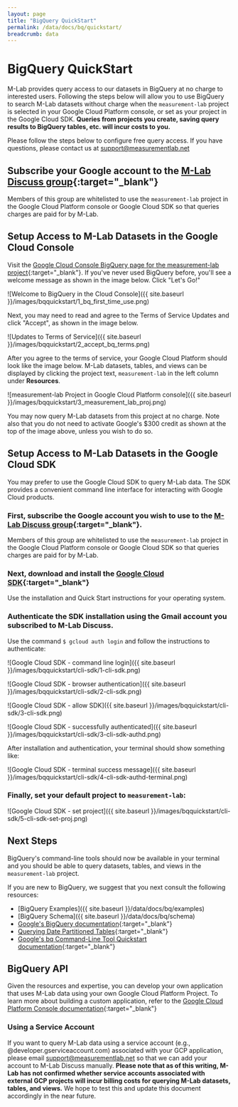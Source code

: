 ```yaml
---
layout: page
title: "BigQuery QuickStart"
permalink: /data/docs/bq/quickstart/
breadcrumb: data
---
```


# BigQuery QuickStart

M-Lab provides query access to our datasets in BigQuery at no charge to interested users. Following the steps below will allow you to use BigQuery to search M-Lab datasets without charge when the `measurement-lab` project is selected in your Google Cloud Platform console, or set as your project in the Google Cloud SDK. **Queries from projects you create, saving query results to BigQuery tables, etc. will incur costs to you.**

Please follow the steps below to configure free query access. If you have questions, please contact us at [support@measurementlab.net](mailto:support@measurementlab.net)

## Subscribe your Google account to the [M-Lab Discuss group](https://groups.google.com/a/measurementlab.net/forum/#%21forum/discuss){:target="_blank"}

Members of this group are whitelisted to use the `measurement-lab` project in the Google Cloud Platform console or Google Cloud SDK so that queries charges are paid for by M-Lab.

## Setup Access to M-Lab Datasets in the Google Cloud Console

Visit the [Google Cloud Console BigQuery page for the measurement-lab project](https://console.cloud.google.com/bigquery?project=measurement-lab){:target="_blank"}. If you've never used BigQuery before, you'll see a welcome message as shown in the image below. Click "Let's Go!"

![Welcome to BigQuery in the Cloud Console]({{ site.baseurl }}/images/bqquickstart/1_bq_first_time_use.png)

Next, you may need to read and agree to the Terms of Service Updates and click "Accept", as shown in the image below.

![Updates to Terms of Service]({{ site.baseurl }}/images/bqquickstart/2_accept_bq_terms.png)

After you agree to the terms of service, your Google Cloud Platform should look like the image below. M-Lab datasets, tables, and views can be displayed by clicking the project text, `measurement-lab` in the left column under **Resources**.

![measurement-lab Project in Google Cloud Platform console]({{ site.baseurl }}/images/bqquickstart/3_measurement_lab_proj.png)

You may now query M-Lab datasets from this project at no charge. Note also that you do not need to activate Google's $300 credit as shown at the top of the image above, unless you wish to do so.

## Setup Access to M-Lab Datasets in the Google Cloud SDK

You may prefer to use the Google Cloud SDK to query M-Lab data. The SDK provides a convenient command line interface for interacting with Google Cloud products.

### First, subscribe the Google account you wish to use to the [M-Lab Discuss group](https://groups.google.com/a/measurementlab.net/forum/#%21forum/discuss){:target="_blank"}.

Members of this group are whitelisted to use the `measurement-lab` project in the Google Cloud Platform console or Google Cloud SDK so that queries charges are paid for by M-Lab.

### Next, download and install the [Google Cloud SDK](https://cloud.google.com/sdk/){:target="_blank"}

Use the installation and Quick Start instructions for your operating system.

### Authenticate the SDK installation using the Gmail account you subscribed to M-Lab Discuss.

Use the command `$ gcloud auth login` and follow the instructions to authenticate:

![Google Cloud SDK - command line login]({{ site.baseurl }}/images/bqquickstart/cli-sdk/1-cli-sdk.png)

![Google Cloud SDK - browser authentication]({{ site.baseurl }}/images/bqquickstart/cli-sdk/2-cli-sdk.png)

![Google Cloud SDK - allow SDK]({{ site.baseurl }}/images/bqquickstart/cli-sdk/3-cli-sdk.png)

![Google Cloud SDK - successfully authenticated]({{ site.baseurl }}/images/bqquickstart/cli-sdk/3-cli-sdk-authd.png)

After installation and authentication, your terminal should show something like:

![Google Cloud SDK - terminal success message]({{ site.baseurl }}/images/bqquickstart/cli-sdk/4-cli-sdk-authd-terminal.png)

### Finally, set your default project to `measurement-lab`:

![Google Cloud SDK - set project]({{ site.baseurl }}/images/bqquickstart/cli-sdk/5-cli-sdk-set-proj.png)

## Next Steps

BigQuery's command-line tools should now be available in your terminal and you should be able to query datasets, tables, and views in the `measurement-lab` project.

If you are new to BigQuery, we suggest that you next consult the following resources:

* [BigQuery Examples]({{ site.baseurl }}/data/docs/bq/examples)
* [BigQuery Schema]({{ site.baseurl }}/data/docs/bq/schema)
* [Google's BigQuery documentation](https://cloud.google.com/bigquery/what-is-bigquery){:target="_blank"}
* [Querying Date Partitioned Tables](https://cloud.google.com/bigquery/docs/querying-partitioned-tables){:target="_blank"}
* [Google's bq Command-Line Tool Quickstart documentation](https://cloud.google.com/bigquery/bq-command-line-tool-quickstart){:target="_blank"}

## BigQuery API

Given the resources and expertise, you can develop your own application that uses M-Lab data using your own Google Cloud Platform Project. To learn more about building a custom application, refer to the [Google Cloud Platform Console documentation](https://cloud.google.com/docs/){:target="_blank"}

### Using a Service Account

If you want to query M-Lab data using a service account (e.g., @developer.gserviceaccount.com) associated with your GCP application, please email [support@measurementlab.net](mailto:support@measurementlab.net) so that we can add your account to M-Lab Discuss manually. **Please note that as of this writing, M-Lab has not confirmed whether service accounts associated with external GCP projects will incur billing costs for querying M-Lab datasets, tables, and views.** We hope to test this and update this document accordingly in the near future.